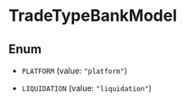 

# TradeTypeBankModel

## Enum


* `PLATFORM` (value: `"platform"`)

* `LIQUIDATION` (value: `"liquidation"`)



